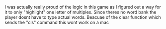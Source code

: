 I was actually really proud of the logic in this game as I figured out a way for it to only "highlight" one letter of multiples.
Since theres no word bank the player dosnt have to type actual words.
Beacuae of the clear function which sends the "cls" command this wont work on a mac
